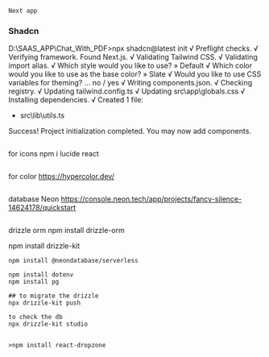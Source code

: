 ```
Next app

```
### Shadcn
D:\SAAS_APP\Chat_With_PDF>npx shadcn@latest init
√ Preflight checks.
√ Verifying framework. Found Next.js.
√ Validating Tailwind CSS.
√ Validating import alias.
√ Which style would you like to use? » Default
√ Which color would you like to use as the base color? » Slate
√ Would you like to use CSS variables for theming? ... no / yes
√ Writing components.json.
√ Checking registry.
√ Updating tailwind.config.ts
√ Updating src\app\globals.css
√ Installing dependencies.
√ Created 1 file:
  - src\lib\utils.ts

Success! Project initialization completed.
You may now add components.

```

```
for icons
npm i lucide react
```

```
for color
https://hypercolor.dev/
```

```
database Neon
https://console.neon.tech/app/projects/fancy-silence-14624178/quickstart
```
```
drizzle orm
npm install drizzle-orm

npm install drizzle-kit
```
npm install @neondatabase/serverless

npm install dotenv
npm install pg

## to migrate the drizzle
npx drizzle-kit push

to check the db
npx drizzle-kit studio


>npm install react-dropzone